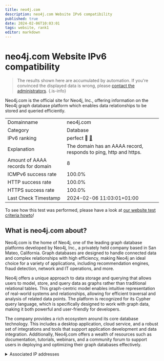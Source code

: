 ```yaml
---
title: neo4j.com
description: neo4j.com Website IPv6 compatibility
published: true
date: 2024-02-06T10:03:01
tags: website, rank1
editor: markdown
---
```


# neo4j.com Website IPv6 compatibility

> The results shown here are accumulated by automation. If you're convinced the displayed data is wrong, please [contact the administrators](/howto/chat). 
{.is-info}

Neo4j.com is the official site for Neo4j, Inc., offering information on the Neo4j graph database platform which enables data relationships to be stored and queried efficiently.


|   |   |
| - | - |
| Domainname | neo4j.com
| Category | Database |
| IPv6 ranking | perfect :1st_place_medal: [🔗](/howto/ranking) |
| Explanation | The domain has an AAAA record, responds to ping, http and https. |
| Amount of AAAA records for domain | 8 |
| ICMPv6 success rate | 100.0%|
| HTTP success rate | 100.0% |
| HTTPS success rate | 100.0% |
| Last Check Timestamp | 2024-02-06 11:03:01+01:00 |

To see how this test was performed, please have a look at [our website test criteria howto](/howto/testcriteria/website)!


## What is neo4j.com about?
Neo4j.com is the home of Neo4j, one of the leading graph database platforms developed by Neo4j, Inc., a privately held company based in San Mateo, California. Graph databases are designed to handle connected data and complex relationships with high efficiency, making Neo4j an ideal choice for a variety of applications, including recommendation engines, fraud detection, network and IT operations, and more.

Neo4j offers a unique approach to data storage and querying that allows users to model, store, and query data as graphs rather than traditional relational tables. This graph-centric model enables intuitive representation of real-world systems and relationships, allowing for efficient traversal and analysis of related data points. The platform is recognized for its Cypher query language, which is specifically designed to work with graph data, making it both powerful and user-friendly for developers.

The company provides a rich ecosystem around its core database technology. This includes a desktop application, cloud service, and a robust set of integrations and tools that support application development and data integration. Additionally, Neo4j.com offers a wealth of resources such as documentation, tutorials, webinars, and a community forum to support users in deploying and optimizing their graph databases effectively.



<details>
<summary>Associated IP addresses</summary>

2600:9000:243d:7400:6:ae26:4c0:93a1

2600:9000:243d:a200:6:ae26:4c0:93a1

2600:9000:243d:2400:6:ae26:4c0:93a1

2600:9000:243d:4600:6:ae26:4c0:93a1

2600:9000:243d:2200:6:ae26:4c0:93a1

2600:9000:243d:3000:6:ae26:4c0:93a1

2600:9000:243d:9800:6:ae26:4c0:93a1

2600:9000:243d:a600:6:ae26:4c0:93a1

</details>
